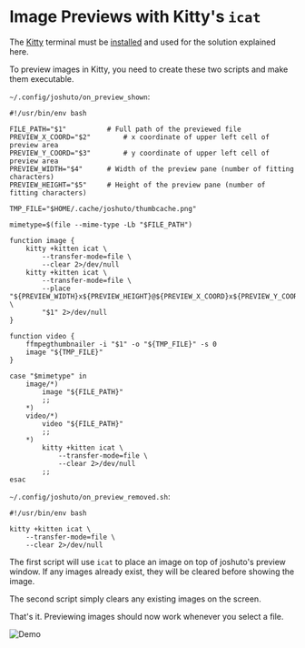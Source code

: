 # Image Previews with Kitty's `icat`

The [Kitty](https://sw.kovidgoyal.net/kitty/) terminal must be [installed](https://sw.kovidgoyal.net/kitty/binary/#) 
and used for the solution explained here.

To preview images in Kitty, you need to create these two scripts and make them executable.

`~/.config/joshuto/on_preview_shown`:

```shell
#!/usr/bin/env bash

FILE_PATH="$1"			# Full path of the previewed file
PREVIEW_X_COORD="$2"		# x coordinate of upper left cell of preview area
PREVIEW_Y_COORD="$3"		# y coordinate of upper left cell of preview area
PREVIEW_WIDTH="$4"		# Width of the preview pane (number of fitting characters)
PREVIEW_HEIGHT="$5"		# Height of the preview pane (number of fitting characters)

TMP_FILE="$HOME/.cache/joshuto/thumbcache.png"

mimetype=$(file --mime-type -Lb "$FILE_PATH")

function image {
	kitty +kitten icat \
		--transfer-mode=file \
		--clear 2>/dev/null
	kitty +kitten icat \
		--transfer-mode=file \
		--place "${PREVIEW_WIDTH}x${PREVIEW_HEIGHT}@${PREVIEW_X_COORD}x${PREVIEW_Y_COORD}" \
		"$1" 2>/dev/null
}

function video {
    ffmpegthumbnailer -i "$1" -o "${TMP_FILE}" -s 0
    image "${TMP_FILE}"
}

case "$mimetype" in
	image/*)
		image "${FILE_PATH}"
		;;
	*)
	video/*)
		video "${FILE_PATH}"
		;;
	*)
		kitty +kitten icat \
			--transfer-mode=file \
			--clear 2>/dev/null
		;;
esac
```

`~/.config/joshuto/on_preview_removed.sh`:

```shell
#!/usr/bin/env bash

kitty +kitten icat \
	--transfer-mode=file \
	--clear 2>/dev/null
```

The first script will use `icat` to place an image on top of joshuto's preview window.
If any images already exist, they will be cleared before showing the image.

The second script simply clears any existing images on the screen.

That's it. Previewing images should now work whenever you select a file.

![Demo](https://user-images.githubusercontent.com/57725322/150659504-203c7175-4bee-4e46-b5c5-16cc16a51a12.png)

